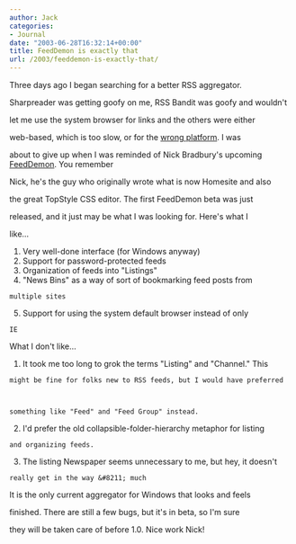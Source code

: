 ```yaml
---
author: Jack
categories:
- Journal
date: "2003-06-28T16:32:14+00:00"
title: FeedDemon is exactly that
url: /2003/feeddemon-is-exactly-that/
---
```


Three days ago I began searching for a better RSS aggregator.
  

  
Sharpreader was getting goofy on me, RSS Bandit was goofy and wouldn't
  

  
let me use the system browser for links and the others were either
  

  
web-based, which is too slow, or for the [wrong platform][1]. I was
  

  
about to give up when I was reminded of Nick Bradbury's upcoming [FeedDemon][2]. You remember
  

  
Nick, he's the guy who originally wrote what is now Homesite and also
  

  
the great TopStyle CSS editor. The first FeedDemon beta was just
  

  
released, and it just may be what I was looking for. Here's what I
  

  
like&#8230;
  


  1. Very well-done interface (for Windows anyway)
  2. Support for password-protected feeds
  3. Organization of feeds into "Listings"
  4. "News Bins" as a way of sort of bookmarking feed posts from
  
    
  
    multiple sites
  5. Support for using the system default browser instead of only
  
    
  
    IE

What I don't like&#8230;
  


  1. It took me too long to grok the terms "Listing" and "Channel." This
  
    
  
    might be fine for folks new to RSS feeds, but I would have preferred
  
    
  
    something like "Feed" and "Feed Group" instead.
  2. I'd prefer the old collapsible-folder-hierarchy metaphor for listing
  
    
  
    and organizing feeds.
  3. The listing Newspaper seems unnecessary to me, but hey, it doesn't
  
    
  
    really get in the way &#8211; much

It is the only current aggregator for Windows that looks and feels
  

  
finished. There are still a few bugs, but it's in beta, so I'm sure
  

  
they will be taken care of before 1.0. Nice work Nick!

 [1]: //ranchero.com/netnewswire/"
 [2]: //www.bradsoft.com/feeddemon/"